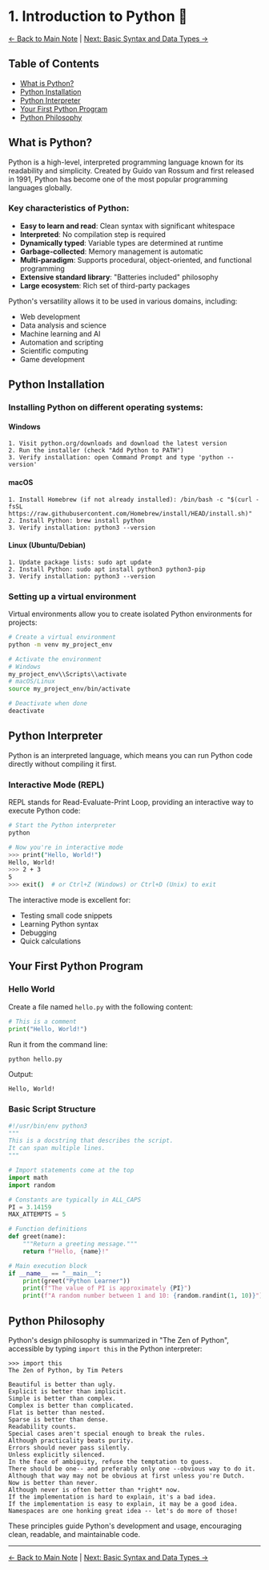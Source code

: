 # 1. Introduction to Python 🐍

[<- Back to Main Note](./README.md) | [Next: Basic Syntax and Data Types ->](./02-syntax-data-types.md)

## Table of Contents

- [What is Python?](#what-is-python)
- [Python Installation](#python-installation)
- [Python Interpreter](#python-interpreter)
- [Your First Python Program](#your-first-python-program)
- [Python Philosophy](#python-philosophy)

## What is Python?

Python is a high-level, interpreted programming language known for its readability and simplicity. Created by Guido van Rossum and first released in 1991, Python has become one of the most popular programming languages globally.

### Key characteristics of Python:

- **Easy to learn and read**: Clean syntax with significant whitespace
- **Interpreted**: No compilation step is required
- **Dynamically typed**: Variable types are determined at runtime
- **Garbage-collected**: Memory management is automatic
- **Multi-paradigm**: Supports procedural, object-oriented, and functional programming
- **Extensive standard library**: "Batteries included" philosophy
- **Large ecosystem**: Rich set of third-party packages

Python's versatility allows it to be used in various domains, including:
- Web development
- Data analysis and science
- Machine learning and AI
- Automation and scripting
- Scientific computing
- Game development

## Python Installation

### Installing Python on different operating systems:

#### Windows
```
1. Visit python.org/downloads and download the latest version
2. Run the installer (check "Add Python to PATH")
3. Verify installation: open Command Prompt and type 'python --version'
```

#### macOS
```
1. Install Homebrew (if not already installed): /bin/bash -c "$(curl -fsSL https://raw.githubusercontent.com/Homebrew/install/HEAD/install.sh)"
2. Install Python: brew install python
3. Verify installation: python3 --version
```

#### Linux (Ubuntu/Debian)
```
1. Update package lists: sudo apt update
2. Install Python: sudo apt install python3 python3-pip
3. Verify installation: python3 --version
```

### Setting up a virtual environment

Virtual environments allow you to create isolated Python environments for projects:

```bash
# Create a virtual environment
python -m venv my_project_env

# Activate the environment
# Windows
my_project_env\\Scripts\\activate
# macOS/Linux
source my_project_env/bin/activate

# Deactivate when done
deactivate
```

## Python Interpreter

Python is an interpreted language, which means you can run Python code directly without compiling it first.

### Interactive Mode (REPL)

REPL stands for Read-Evaluate-Print Loop, providing an interactive way to execute Python code:

```bash
# Start the Python interpreter
python

# Now you're in interactive mode
>>> print("Hello, World!")
Hello, World!
>>> 2 + 3
5
>>> exit()  # or Ctrl+Z (Windows) or Ctrl+D (Unix) to exit
```

The interactive mode is excellent for:
- Testing small code snippets
- Learning Python syntax
- Debugging
- Quick calculations

## Your First Python Program

### Hello World

Create a file named `hello.py` with the following content:

```python
# This is a comment
print("Hello, World!")
```

Run it from the command line:

```bash
python hello.py
```

Output:
```
Hello, World!
```

### Basic Script Structure

```python
#!/usr/bin/env python3
"""
This is a docstring that describes the script.
It can span multiple lines.
"""

# Import statements come at the top
import math
import random

# Constants are typically in ALL_CAPS
PI = 3.14159
MAX_ATTEMPTS = 5

# Function definitions
def greet(name):
    """Return a greeting message."""
    return f"Hello, {name}!"

# Main execution block
if __name__ == "__main__":
    print(greet("Python Learner"))
    print(f"The value of PI is approximately {PI}")
    print(f"A random number between 1 and 10: {random.randint(1, 10)}")
```

## Python Philosophy

Python's design philosophy is summarized in "The Zen of Python", accessible by typing `import this` in the Python interpreter:

```
>>> import this
The Zen of Python, by Tim Peters

Beautiful is better than ugly.
Explicit is better than implicit.
Simple is better than complex.
Complex is better than complicated.
Flat is better than nested.
Sparse is better than dense.
Readability counts.
Special cases aren't special enough to break the rules.
Although practicality beats purity.
Errors should never pass silently.
Unless explicitly silenced.
In the face of ambiguity, refuse the temptation to guess.
There should be one-- and preferably only one --obvious way to do it.
Although that way may not be obvious at first unless you're Dutch.
Now is better than never.
Although never is often better than *right* now.
If the implementation is hard to explain, it's a bad idea.
If the implementation is easy to explain, it may be a good idea.
Namespaces are one honking great idea -- let's do more of those!
```

These principles guide Python's development and usage, encouraging clean, readable, and maintainable code.

---

[<- Back to Main Note](./README.md) | [Next: Basic Syntax and Data Types ->](./02-syntax-data-types.md)